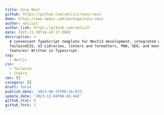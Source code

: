 ```yaml
---
title: Easy Next
github: https://github.com/xmliszt/easy-next
demo: https://www.npmjs.com/package/easy-next
author: xmliszt
author_link: https://github.com/xmliszt
date: 2023-11-30T16:43:17.096Z
description: >-
  A convenient TypeScript template for Next13 development, integrated with
  TailwindCSS, UI Libraries, linters and formatters, PWA, SEO, and many more
  features! Written in Typescript.
ssg:
  - Nextjs
css:
  - Tailwind
  - Chakra
cms: []
category: []
draft: false
publish_date: '2023-06-25T06:16:07Z'
update_date: '2023-12-04T06:45:44Z'
github_star: 9
github_fork: 1
---
```

